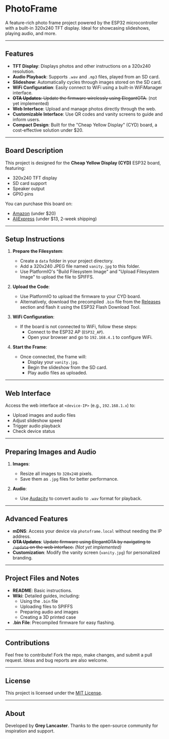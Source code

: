 # PhotoFrame

A feature-rich photo frame project powered by the ESP32 microcontroller with a built-in 320x240 TFT display. Ideal for showcasing slideshows, playing audio, and more.

---

## Features

- **TFT Display**: Displays photos and other instructions on a 320x240 resolution.
- **Audio Playback**: Supports `.wav` and `.mp3` files, played from an SD card.
- **Slideshow**: Automatically cycles through images stored on the SD card.
- **WiFi Configuration**: Easily connect to WiFi using a built-in WiFiManager interface.
- ~~**OTA Updates**: Update the firmware wirelessly using ElegantOTA.~~ (not yet implemented)
- **Web Interface**: Upload and manage photos directly through the web.
- **Customizable Interface**: Use QR codes and vanity screens to guide and inform users.
- **Compact Design**: Built for the "Cheap Yellow Display" (CYD) board, a cost-effective solution under $20.

---

## Board Description

This project is designed for the **Cheap Yellow Display (CYD)** ESP32 board, featuring:
- 320x240 TFT display
- SD card support
- Speaker output
- GPIO pins

You can purchase this board on:
- [Amazon](https://amzn.to/3UVQwrV) (under $20)
- [AliExpress](#) (under $13, 2-week shipping)

---

## Setup Instructions

1. **Prepare the Filesystem**:
   - Create a `data` folder in your project directory.
   - Add a 320x240 JPEG file named `vanity.jpg` to this folder.
   - Use PlatformIO's "Build Filesystem Image" and "Upload Filesystem Image" to upload the file to SPIFFS.

2. **Upload the Code**:
   - Use PlatformIO to upload the firmware to your CYD board.
   - Alternatively, download the precompiled `.bin` file from the [Releases](#) section and flash it using the ESP32 Flash Download Tool.

3. **WiFi Configuration**:
   - If the board is not connected to WiFi, follow these steps:
     - Connect to the ESP32 AP (`ESP32_AP`).
     - Open your browser and go to `192.168.4.1` to configure WiFi.

4. **Start the Frame**:
   - Once connected, the frame will:
     - Display your `vanity.jpg`.
     - Begin the slideshow from the SD card.
     - Play audio files as uploaded.

---

## Web Interface

Access the web interface at `<device-IP>` (e.g., `192.168.1.x`) to:
- Upload images and audio files
- Adjust slideshow speed
- Trigger audio playback
- Check device status

---

## Preparing Images and Audio

1. **Images**:
   - Resize all images to `320x240` pixels.
   - Save them as `.jpg` files for better performance.

2. **Audio**:
   - Use [Audacity](https://www.audacityteam.org/) to convert audio to `.wav` format for playback.

---

## Advanced Features

- **mDNS**: Access your device via `photoframe.local` without needing the IP address.
- **~~OTA Updates~~**: ~~Update firmware using ElegantOTA by navigating to `/update` on the web interface.~~ *(Not yet implemented)*
- **Customization**: Modify the vanity screen (`vanity.jpg`) for personalized branding.

---

## Project Files and Notes

- **README**: Basic instructions.
- **Wiki**: Detailed guides, including:
  - Using the `.bin` file
  - Uploading files to SPIFFS
  - Preparing audio and images
  - Creating a 3D printed case
- **.bin File**: Precompiled firmware for easy flashing.

---

## Contributions

Feel free to contribute! Fork the repo, make changes, and submit a pull request. Ideas and bug reports are also welcome.

---

## License

This project is licensed under the [MIT License](LICENSE).

---

## About

Developed by **Grey Lancaster**. Thanks to the open-source community for inspiration and support.

